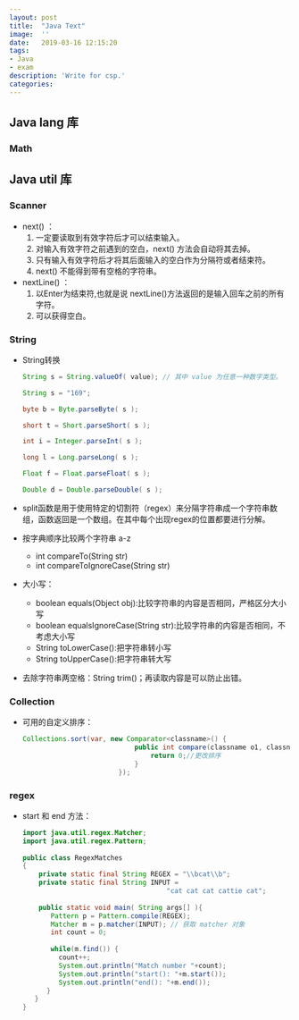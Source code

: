 ```yaml
---
layout:	post
title:	"Java Text"
image:	''
date:	2019-03-16 12:15:20
tags:	
- Java
- exam
description: 'Write for csp.'
categories:
---
```


## Java lang 库

### Math

## Java util 库

### Scanner

* next() ：
  1. 一定要读取到有效字符后才可以结束输入。
  2. 对输入有效字符之前遇到的空白，next() 方法会自动将其去掉。
  3. 只有输入有效字符后才将其后面输入的空白作为分隔符或者结束符。 
  4. next() 不能得到带有空格的字符串。
* nextLine() ：
  1. 以Enter为结束符,也就是说 nextLine()方法返回的是输入回车之前的所有字符。 
  2. 可以获得空白。

### String

* String转换

  ```java
  String s = String.valueOf( value); // 其中 value 为任意一种数字类型。 
  
  String s = "169"; 
  
  byte b = Byte.parseByte( s ); 
  
  short t = Short.parseShort( s ); 
  
  int i = Integer.parseInt( s ); 
  
  long l = Long.parseLong( s ); 
  
  Float f = Float.parseFloat( s ); 
  
  Double d = Double.parseDouble( s );
  ```

* split函数是用于使用特定的切割符（regex）来分隔字符串成一个字符串数组，函数返回是一个数组。在其中每个出现regex的位置都要进行分解。

* 按字典顺序比较两个字符串  a-z
   * int compareTo(String str)
   * int compareToIgnoreCase(String str) 

* 大小写：

   * boolean equals(Object obj):比较字符串的内容是否相同，严格区分大小写
   * boolean equalsIgnoreCase(String str):比较字符串的内容是否相同，不考虑大小写
   * String toLowerCase():把字符串转小写
   * String toUpperCase():把字符串转大写

* 去除字符串两空格：String trim()；再读取内容是可以防止出错。

### Collection

* 可用的自定义排序：

  ```java
  Collections.sort(var, new Comparator<classname>() {
                              public int compare(classname o1, classname o2){
                                  return 0;//更改排序
                              }
                          });
  ```

### regex

* start 和 end 方法：

  ```java
  import java.util.regex.Matcher;
  import java.util.regex.Pattern;
   
  public class RegexMatches
  {
      private static final String REGEX = "\\bcat\\b";
      private static final String INPUT =
                                      "cat cat cat cattie cat";
   
      public static void main( String args[] ){
         Pattern p = Pattern.compile(REGEX);
         Matcher m = p.matcher(INPUT); // 获取 matcher 对象
         int count = 0;
   
         while(m.find()) {
           count++;
           System.out.println("Match number "+count);
           System.out.println("start(): "+m.start());
           System.out.println("end(): "+m.end());
        }
     }
  }
  ```

  